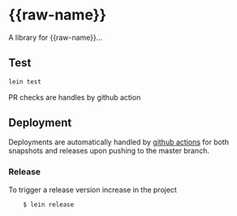 # {{raw-name}}

A library for {{raw-name}}...

## Test

```sh
lein test
```
PR checks are handles by github action 

## Deployment

Deployments are automatically handled by 
[github actions](.github/workflows/deploy.yml) for both snapshots and
 releases upon pushing to the master branch.

 
### Release

To trigger a release version increase in the project
```
    $ lein release
```

